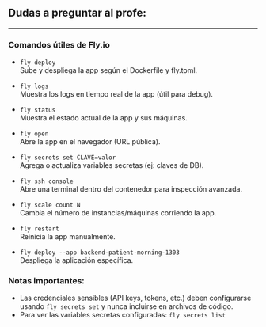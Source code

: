 ## Dudas a preguntar al profe:

---

### Comandos útiles de Fly.io

- `fly deploy`  
  Sube y despliega la app según el Dockerfile y fly.toml.

- `fly logs`  
  Muestra los logs en tiempo real de la app (útil para debug).

- `fly status`  
  Muestra el estado actual de la app y sus máquinas.

- `fly open`  
  Abre la app en el navegador (URL pública).

- `fly secrets set CLAVE=valor`  
  Agrega o actualiza variables secretas (ej: claves de DB).

- `fly ssh console`  
  Abre una terminal dentro del contenedor para inspección avanzada.

- `fly scale count N`  
  Cambia el número de instancias/máquinas corriendo la app.

- `fly restart`  
  Reinicia la app manualmente.

- `fly deploy --app backend-patient-morning-1303`  
  Despliega la aplicación específica.

### Notas importantes:

- Las credenciales sensibles (API keys, tokens, etc.) deben configurarse usando `fly secrets set` y nunca incluirse en archivos de código.
- Para ver las variables secretas configuradas: `fly secrets list`
